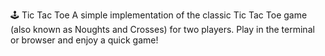 🕹️ Tic Tac Toe
A simple implementation of the classic Tic Tac Toe game (also known as Noughts and Crosses) for two players. Play in the terminal or browser and enjoy a quick game!
